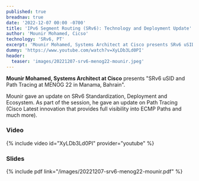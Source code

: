 ```yaml
---
published: true
breadnav: true
date: '2022-12-07 00:00 -0700'
title: 'IPv6 Segment Routing (SRv6): Technology and Deployment Update'
author: 'Mounir Mohamed, Cicso'
technology: 'SRv6, PT'
excerpt: 'Mounir Mohamed, Systems Architect at Cisco presents SRv6 uSID and Path Tracing at MENOG 22 in Manama, Bahrain'
dummy: 'https://www.youtube.com/watch?v=XyLDb3Ld0PI'
header:
  teaser: 'images/20221207-srv6-menog22-mounir.jpeg'
---
```


**Mounir Mohamed, Systems Architect at Cisco** presents "SRv6 uSID and Path Tracing at MENOG 22 in Manama, Bahrain".

Mounir gave an update on SRv6 Standardization, Deployment and Ecosystem. As part of the session, he gave an update on Path Tracing (Cisco Latest innovation that provides full visibility into ECMP Paths and much more). 

### Video

{% include video id="XyLDb3Ld0PI" provider="youtube" %}

### Slides

{% include pdf link="/images/20221207-srv6-menog22-mounir.pdf" %}

